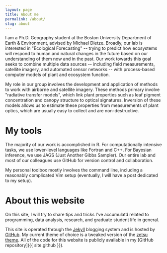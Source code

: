 ```yaml
---
layout: page
title: About me
permalink: /about/
slug: about
---
```


I am a Ph.D. Geography student at the Boston University Department of Earth & 
Environment, advised by Michael Dietze. Broadly, our lab is interested in 
"Ecological Forecasting" -- trying to predict how ecosystems will respond to 
human and natural changes in the future based on our understanding of them now 
and in the past. Our work towards this goal seeks to combine multiple data 
sources -- including field measurements, satellite imagery, and automated 
sensor networks -- with process-based computer models of plant and ecosystem 
function.

My role in our group involves the development and application of methods to 
work with airborne and satellite imagery. These methods primary involve 
"radiative transfer models", which link plant properties such as leaf pigment 
concentration and canopy structure to optical signatures. Inversion of these 
models allows us to estimate these properties from measurements of plant 
optics, which are usually easy to collect and are non-destructive.


# My tools

The majority of our work is accomplished in R. For computationally intensive 
tasks, we use lower-level languages like Fortran and C++. For Bayesian 
inference, we use JAGS (Just Another Gibbs Sampler). Our entire lab and most 
of our colleagues use GitHub for version control and collaboration.

My personal toolbox mostly involves the command line, including a reasonably 
complicated Vim setup (eventually, I will have a post dedicated to my setup).


# About this website

On this site, I will try to share tips and tricks I've accumulatd related to 
programming, data analysis, research, and graduate student life in general. 

This site is operated through the [Jekyll](http://jekyllrb.com) blogging 
system and is hosted by [GitHub](https://github.com). My current theme of 
choice is a tweaked version of the [zetsu 
theme](github.com/nandomoreirame/zetsu). All of the code for this website is 
publicly available in my [GitHub repository]({{ site.github }}).
